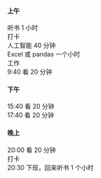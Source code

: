 

#### 上午

听书 1 小时    
打卡  
人工智能 40 分钟  
Excel 或 pandas 一个小时  
工作  
9:40 看 20 分钟  


#### 下午  

15:40 看 20 分钟  
17:40 看 20 分钟  


#### 晚上

20:00 看 20 分钟  
打卡  
20:30 下班，回来听书 1 个小时  

